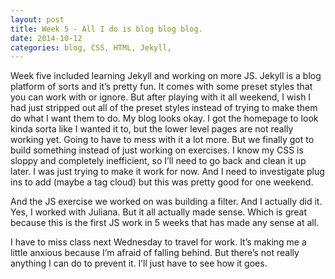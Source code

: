 ```yaml
---
layout: post
title: Week 5 - All I do is blog blog blog.
date: 2014-10-12
categories: blog, CSS, HTML, Jekyll, 
---
```

Week five included learning Jekyll and working on more JS. Jekyll is a blog platform of sorts and it’s pretty fun. It comes with some preset styles that you can work with or ignore.  But after playing with it all weekend, I wish I had just stripped out all of the preset styles instead of trying to make them do what I want them to do. My blog looks okay. I got the homepage to look kinda sorta like I wanted it to, but the lower level pages are not really working yet. Going to have to mess with it a lot more. But we finally got to build something instead of just working on exercises. I know my CSS is sloppy and completely inefficient, so I’ll need to go back and clean it up later. I was just trying to make it work for now. And I need to investigate plug ins to add (maybe a tag cloud) but this was pretty good for one weekend.

And the JS exercise we worked on was building a filter. And I actually did it. Yes, I worked with Juliana. But it all actually made sense. Which is great because this is the first JS work in 5 weeks that has made any sense at all. 

I have to miss class next Wednesday to travel for work. It’s making me a little anxious because I’m afraid of falling behind. But there’s not really anything I can do to prevent it. I’ll just have to see how it goes. 


